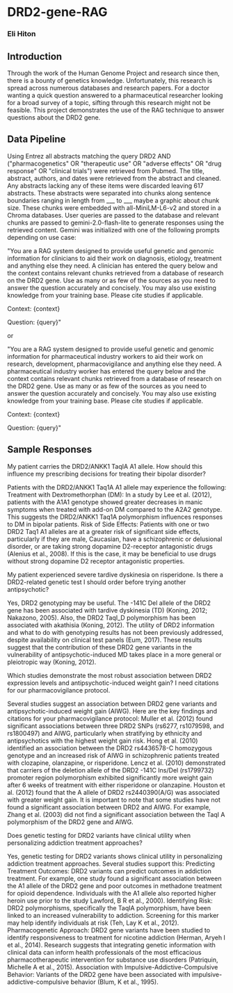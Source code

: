 # DRD2-gene-RAG
### Eli Hiton

## Introduction
Through the work of the Human Genome Project and research since then, there is a bounty of genetics knowledge. Unfortunately, this research is spread across numerous databases and research papers. For a doctor wanting a quick question answered to a pharmaceutical researcher looking for a broad survey of a topic, sifting through this research might not be feasible. This project demonstrates the use of the RAG technique to answer questions about the DRD2 gene.

## Data Pipeline
Using Entrez all abstracts matching the query DRD2 AND ("pharmacogenetics" OR "therapeutic use" OR "adverse effects" OR "drug response" OR "clinical trials") were retrieved from Pubmed. The title, abstract, authors, and dates were retrieved from the abstract and cleaned. Any abstracts lacking any of these items were discarded leaving 617 abstracts. These abstracts were separated into chunks along sentence boundaries ranging in length from ___ to ___ maybe a graphic about chunk size. These chunks were embedded with all-MiniLM-L6-v2 and stored in a Chroma databases. User queries are passed to the database and relevant chunks are passed to gemini-2.0-flash-lite to generate responses using the retrieved content. Gemini was initialized with one of the following prompts depending on use case:

"You are a RAG system designed to provide useful genetic and genomic information for clinicians to aid their work on
diagnosis, etiology, treatment and anything else they need.
A clinician has entered the query below and the context contains relevant chunks retrieved from a database of research on the DRD2 gene. 
Use as many or as few of the sources as you need to answer the question accurately and concisely. You may also use existing knowledge from your training base.
Please cite studies if applicable.

Context: {context}

Question: {query}"

or

"You are a RAG system designed to provide useful genetic and genomic information for pharmaceutical industry workers to aid their work on
research, development, pharmacovigilance and anything else they need.
A pharmaceutical industry worker has entered the query below and the context contains relevant chunks retrieved from a database of research on the DRD2 gene. 
Use as many or as few of the sources as you need to answer the question accurately and concisely. You may also use existing knowledge from your training base.
Please cite studies if applicable.

Context: {context}

Question: {query}"

## Sample Responses
My patient carries the DRD2/ANKK1 TaqIA A1 allele. How should this influence my prescribing decisions for treating their bipolar disorder?

Patients with the DRD2/ANKK1 Taq1A A1 allele may experience the following:
Treatment with Dextromethorphan (DM): In a study by Lee et al. (2012), patients with the A1A1 genotype showed greater decreases in manic symptoms when treated with add-on DM compared to the A2A2 genotype. This suggests the DRD2/ANKK1 Taq1A polymorphism influences responses to DM in bipolar patients.
Risk of Side Effects: Patients with one or two DRD2 Taq1 A1 alleles are at a greater risk of significant side effects, particularly if they are male, Caucasian, have a schizophrenic or delusional disorder, or are taking strong dopamine D2-receptor antagonistic drugs (Alenius et al., 2008). If this is the case, it may be beneficial to use drugs without strong dopamine D2 receptor antagonistic properties.

My patient experienced severe tardive dyskinesia on risperidone. Is there a DRD2-related genetic test I should order before trying another antipsychotic?

Yes, DRD2 genotyping may be useful. The -141C Del allele of the DRD2 gene has been associated with tardive dyskinesia (TD) (Koning, 2012; Nakazono, 2005). Also, the DRD2 TaqI_D polymorphism has been associated with akathisia (Koning, 2012). The utility of DRD2 information and what to do with genotyping results has not been previously addressed, despite availability on clinical test panels (Eum, 2017). These results suggest that the contribution of these DRD2 gene variants in the vulnerability of antipsychotic-induced MD takes place in a more general or pleiotropic way (Koning, 2012).

Which studies demonstrate the most robust association between DRD2 expression levels and antipsychotic-induced weight gain? I need citations for our pharmacovigilance protocol.

Several studies suggest an association between DRD2 gene variants and antipsychotic-induced weight gain (AIWG). Here are the key findings and citations for your pharmacovigilance protocol:
Muller et al. (2012) found significant associations between three DRD2 SNPs (rs6277, rs1079598, and rs1800497) and AIWG, particularly when stratifying by ethnicity and antipsychotics with the highest weight gain risk.
Hong et al. (2010) identified an association between the DRD2 rs4436578-C homozygous genotype and an increased risk of AIWG in schizophrenic patients treated with clozapine, olanzapine, or risperidone.
Lencz et al. (2010) demonstrated that carriers of the deletion allele of the DRD2 -141C Ins/Del (rs1799732) promoter region polymorphism exhibited significantly more weight gain after 6 weeks of treatment with either risperidone or olanzapine.
Houston et al. (2012) found that the A allele of DRD2 rs2440390(A/G) was associated with greater weight gain.
It is important to note that some studies have not found a significant association between DRD2 and AIWG. For example, Zhang et al. (2003) did not find a significant association between the TaqI A polymorphism of the DRD2 gene and AIWG.


Does genetic testing for DRD2 variants have clinical utility when personalizing addiction treatment approaches?

Yes, genetic testing for DRD2 variants shows clinical utility in personalizing addiction treatment approaches. Several studies support this:
Predicting Treatment Outcomes: DRD2 variants can predict outcomes in addiction treatment. For example, one study found a significant association between the A1 allele of the DRD2 gene and poor outcomes in methadone treatment for opioid dependence. Individuals with the A1 allele also reported higher heroin use prior to the study Lawford, B R et al., 2000).
Identifying Risk: DRD2 polymorphisms, specifically the TaqIA polymorphism, have been linked to an increased vulnerability to addiction. Screening for this marker may help identify individuals at risk (Teh, Lay K et al., 2012).
Pharmacogenetic Approach: DRD2 gene variants have been studied to identify responsiveness to treatment for nicotine addiction (Herman, Aryeh I et al., 2014). Research suggests that integrating genetic information with clinical data can inform health professionals of the most efficacious pharmacotherapeutic intervention for substance use disorders (Patriquin, Michelle A et al., 2015).
Association with Impulsive-Addictive-Compulsive Behavior: Variants of the DRD2 gene have been associated with impulsive-addictive-compulsive behavior (Blum, K et al., 1995).
